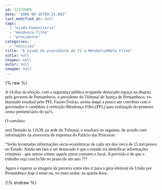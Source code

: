 ```yaml
---
id: 12372609
date: "2006-09-18T09:25:00Z"
last_modified_at: null
tags:
  - "ajuda-humanitaria"
  - "mendonca-filho"
  - "presidente"
categories:
  - "noticias"
title: "A ajuda do presidente do TJ a Mendon\u00e7a Filho"
sutia: null
chapeu: null
autor: null
imagem: null
---
```

{\% raw %}
<p><P><FONT face=Verdana>A 14 dias da eleição, com a segurança pública ocupando destacado espaço na disputa pelo governo de Pernambuco, o presidente do Tribunal de Justiça de Pernambuco, ex-deputado estadual pelo PFL Fausto Freitas, assina daqui a pouco um convênio com o governador e candidato à reeleição Mendonça Filho (PFL) para realização do primeiro censo penitenciário do pa?s.</FONT></P></p>
<p><P><FONT face=Verdana>O convênio</p>
<p> será firmado às 11h30, na sede do Tribunal, e resultará no seguinte, de acordo com informações da assessoria de imprensa do Palácio das Princesas:</FONT></P></p>
<p><P><FONT face=Verdana>“Serão levantadas informações sócio-econômicas de cada um dos cerca de 15 mil presos no Estado. Ainda um fato a ser destacado é que o estudo irá identificar informações criminais - que outros crimes aquele preso cometeu e local. A previsão é de que o trabalho seja conclu?do no prazo de um ano.???</FONT></P></p>
<p><P><FONT face=Verdana>Agora é esperar as imagens da parceria entre eles ir para o guia eleitoral da União por Pernambuco hoje à noite ou, no mais tardar, na quarta-feira.</FONT></P> </p>
{\% endraw %}
